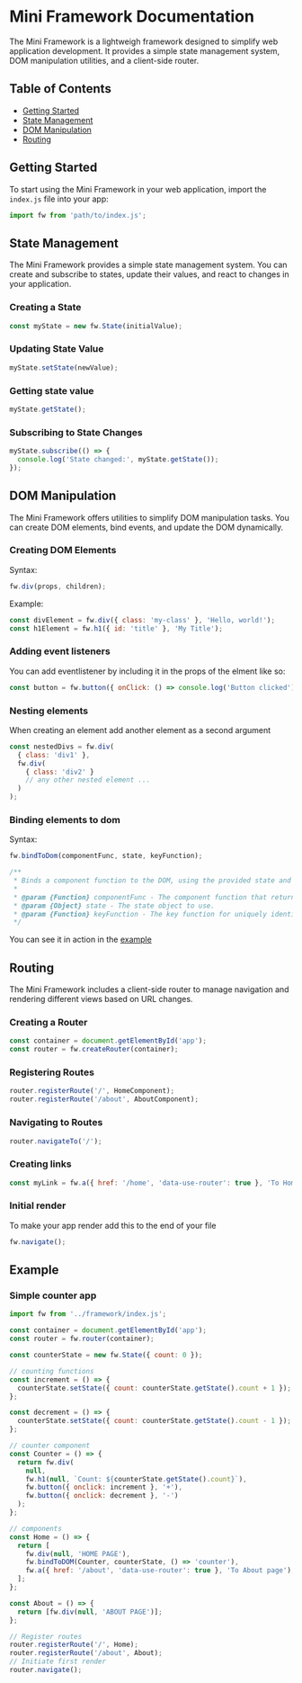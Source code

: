 # Mini Framework Documentation

The Mini Framework is a lightweigh framework designed to simplify web application development. It provides a simple state management system, DOM manipulation utilities, and a client-side router.

## Table of Contents

- [Getting Started](#getting-started)
- [State Management](#state-management)
- [DOM Manipulation](#dom-manipulation)
- [Routing](#routing)

## Getting Started

To start using the Mini Framework in your web application, import the `index.js` file into your app:

```javascript
import fw from 'path/to/index.js';
```

## State Management

The Mini Framework provides a simple state management system. You can create and subscribe to states, update their values, and react to changes in your application.

### Creating a State

```javascript
const myState = new fw.State(initialValue);
```

### Updating State Value

```javascript
myState.setState(newValue);
```

### Getting state value

```javascript
myState.getState();
```

### Subscribing to State Changes

```javascript
myState.subscribe(() => {
  console.log('State changed:', myState.getState());
});
```

## DOM Manipulation

The Mini Framework offers utilities to simplify DOM manipulation tasks. You can create DOM elements, bind events, and update the DOM dynamically.

### Creating DOM Elements

Syntax:

```javascript
fw.div(props, children);
```

Example:

```javascript
const divElement = fw.div({ class: 'my-class' }, 'Hello, world!');
const h1Element = fw.h1({ id: 'title' }, 'My Title');
```

### Adding event listeners

You can add eventlistener by including it in the props of the elment like so:

```javascript
const button = fw.button({ onClick: () => console.log('Button clicked'), class: 'button' });
```

### Nesting elements

When creating an element add another element as a second argument

```javascript
const nestedDivs = fw.div(
  { class: 'div1' },
  fw.div(
    { class: 'div2' }
    // any other nested element ...
  )
);
```

### Binding elements to dom

Syntax:

```javascript
fw.bindToDom(componentFunc, state, keyFunction);

/**
 * Binds a component function to the DOM, using the provided state and key function.
 *
 * @param {Function} componentFunc - The component function that returns the HTML structure to bind.
 * @param {Object} state - The state object to use.
 * @param {Function} keyFunction - The key function for uniquely identifying DOM elements.
 */
```

You can see it in action in the [example](#example)

## Routing

The Mini Framework includes a client-side router to manage navigation and rendering different views based on URL changes.

### Creating a Router

```javascript
const container = document.getElementById('app');
const router = fw.createRouter(container);
```

### Registering Routes

```javascript
router.registerRoute('/', HomeComponent);
router.registerRoute('/about', AboutComponent);
```

### Navigating to Routes

```javascript
router.navigateTo('/');
```

### Creating links

```javascript
const myLink = fw.a({ href: '/home', 'data-use-router': true }, 'To Home');
```

### Initial render

To make your app render add this to the end of your file

```javascript
fw.navigate();
```

## Example

### Simple counter app

```javascript
import fw from '../framework/index.js';

const container = document.getElementById('app');
const router = fw.router(container);

const counterState = new fw.State({ count: 0 });

// counting functions
const increment = () => {
  counterState.setState({ count: counterState.getState().count + 1 });
};

const decrement = () => {
  counterState.setState({ count: counterState.getState().count - 1 });
};

// counter component
const Counter = () => {
  return fw.div(
    null,
    fw.h1(null, `Count: ${counterState.getState().count}`),
    fw.button({ onclick: increment }, '+'),
    fw.button({ onclick: decrement }, '-')
  );
};

// components
const Home = () => {
  return [
    fw.div(null, 'HOME PAGE'),
    fw.bindToDOM(Counter, counterState, () => 'counter'),
    fw.a({ href: '/about', 'data-use-router': true }, 'To About page'),
  ];
};

const About = () => {
  return [fw.div(null, 'ABOUT PAGE')];
};

// Register routes
router.registerRoute('/', Home);
router.registerRoute('/about', About);
// Initiate first render
router.navigate();
```
